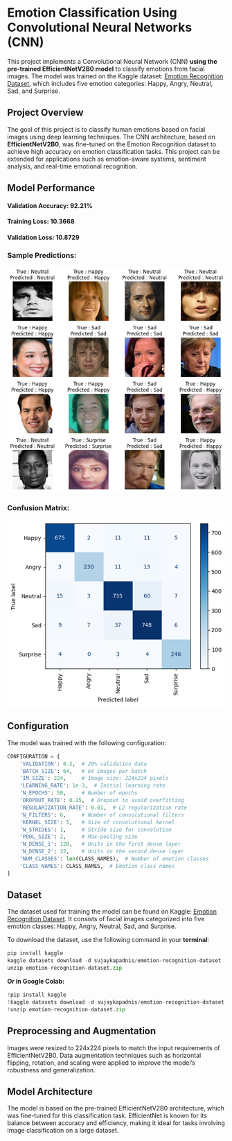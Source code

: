# Emotion Classification Using Convolutional Neural Networks (CNN)
This project implements a Convolutional Neural Network (CNN) **using the pre-trained EfficientNetV2B0 model** to classify emotions from facial images. The model was trained on the Kaggle dataset: [Emotion Recognition Dataset](https://www.kaggle.com/datasets/sujaykapadnis/emotion-recognition-dataset), which includes five emotion categories: Happy, Angry, Neutral, Sad, and Surprise.

## Project Overview
The goal of this project is to classify human emotions based on facial images using deep learning techniques. The CNN architecture, based on **EfficientNetV2B0**, was fine-tuned on the Emotion Recognition dataset to achieve high accuracy on emotion classification tasks. This project can be extended for applications such as emotion-aware systems, sentiment analysis, and real-time emotional recognition.

## Model Performance

#### Validation Accuracy: 92.21%
#### Training Loss: 10.3668
#### Validation Loss: 10.8729
### Sample Predictions:  
![Sample Predictions](sample-predictions.png)
### Confusion Matrix:  
![Confusion Matrix](confusion-matrix.png)


## Configuration
The model was trained with the following configuration:
```python
CONFIGURATION = {
    'VALIDATION': 0.2,  # 20% validation data
    'BATCH_SIZE': 64,   # 64 images per batch
    'IM_SIZE': 224,     # Image size: 224x224 pixels
    'LEARNING_RATE': 1e-3,  # Initial learning rate
    'N_EPOCHS': 50,     # Number of epochs
    'DROPOUT_RATE': 0.25,  # Dropout to avoid overfitting
    'REGULARIZATION_RATE': 0.01,  # L2 regularization rate
    'N_FILTERS': 6,     # Number of convolutional filters
    'KERNEL_SIZE': 5,   # Size of convolutional kernel
    'N_STRIDES': 1,     # Stride size for convolution
    'POOL_SIZE': 2,     # Max-pooling size
    'N_DENSE_1': 128,   # Units in the first dense layer
    'N_DENSE_2': 32,    # Units in the second dense layer
    'NUM_CLASSES': len(CLASS_NAMES),  # Number of emotion classes
    'CLASS_NAMES': CLASS_NAMES,  # Emotion class names
}
```
## Dataset
The dataset used for training the model can be found on Kaggle: [Emotion Recognition Dataset](https://www.kaggle.com/datasets/sujaykapadnis/emotion-recognition-dataset). It consists of facial images categorized into five emotion classes: Happy, Angry, Neutral, Sad, and Surprise.

To download the dataset, use the following command in your **terminal**:
```python
pip install kaggle
kaggle datasets download -d sujaykapadnis/emotion-recognition-dataset
unzip emotion-recognition-dataset.zip
```
**Or in Google Colab:**
```python
!pip install kaggle
!kaggle datasets download -d sujaykapadnis/emotion-recognition-dataset
!unzip emotion-recognition-dataset.zip
```
## Preprocessing and Augmentation
Images were resized to 224x224 pixels to match the input requirements of EfficientNetV2B0. Data augmentation techniques such as horizontal flipping, rotation, and scaling were applied to improve the model’s robustness and generalization.

## Model Architecture
The model is based on the pre-trained EfficientNetV2B0 architecture, which was fine-tuned for this classification task. EfficientNet is known for its balance between accuracy and efficiency, making it ideal for tasks involving image classification on a large dataset.

